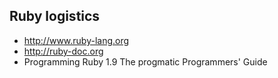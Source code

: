 ## Ruby logistics
* http://www.ruby-lang.org
* http://ruby-doc.org
* Programming Ruby 1.9 The progmatic Programmers' Guide
